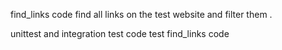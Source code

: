 find_links  code find all links on the test website and filter them .


unittest and integration test code test find_links code 
